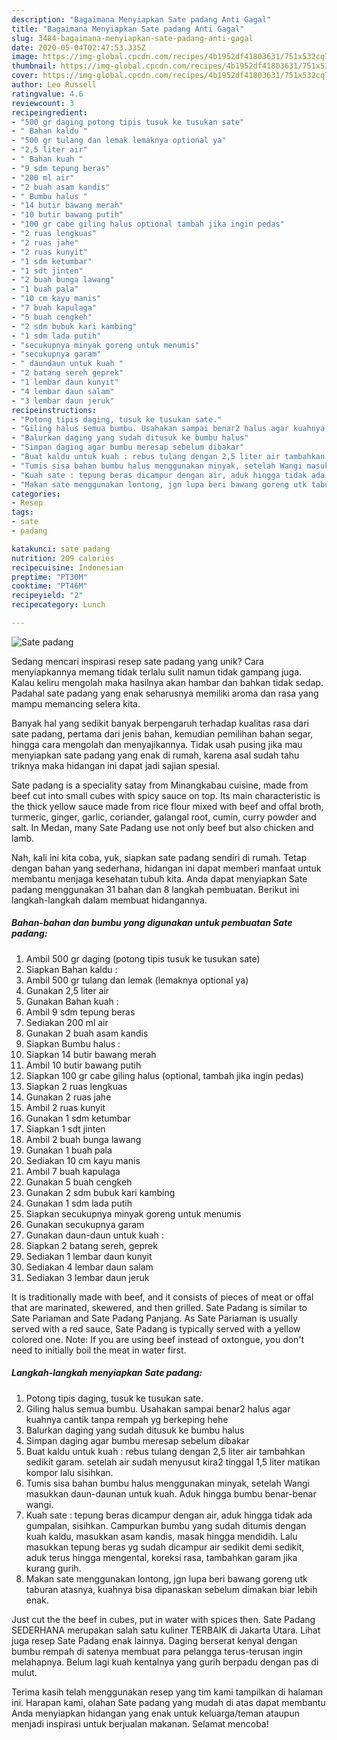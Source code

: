 ```yaml
---
description: "Bagaimana Menyiapkan Sate padang Anti Gagal"
title: "Bagaimana Menyiapkan Sate padang Anti Gagal"
slug: 3484-bagaimana-menyiapkan-sate-padang-anti-gagal
date: 2020-05-04T02:47:53.335Z
image: https://img-global.cpcdn.com/recipes/4b1952df41803631/751x532cq70/sate-padang-foto-resep-utama.jpg
thumbnail: https://img-global.cpcdn.com/recipes/4b1952df41803631/751x532cq70/sate-padang-foto-resep-utama.jpg
cover: https://img-global.cpcdn.com/recipes/4b1952df41803631/751x532cq70/sate-padang-foto-resep-utama.jpg
author: Leo Russell
ratingvalue: 4.6
reviewcount: 3
recipeingredient:
- "500 gr daging potong tipis tusuk ke tusukan sate"
- " Bahan kaldu "
- "500 gr tulang dan lemak lemaknya optional ya"
- "2,5 liter air"
- " Bahan kuah "
- "9 sdm tepung beras"
- "200 ml air"
- "2 buah asam kandis"
- " Bumbu halus "
- "14 butir bawang merah"
- "10 butir bawang putih"
- "100 gr cabe giling halus optional tambah jika ingin pedas"
- "2 ruas lengkuas"
- "2 ruas jahe"
- "2 ruas kunyit"
- "1 sdm ketumbar"
- "1 sdt jinten"
- "2 buah bunga lawang"
- "1 buah pala"
- "10 cm kayu manis"
- "7 buah kapulaga"
- "5 buah cengkeh"
- "2 sdm bubuk kari kambing"
- "1 sdm lada putih"
- "secukupnya minyak goreng untuk menumis"
- "secukupnya garam"
- " daundaun untuk kuah "
- "2 batang sereh geprek"
- "1 lembar daun kunyit"
- "4 lembar daun salam"
- "3 lembar daun jeruk"
recipeinstructions:
- "Potong tipis daging, tusuk ke tusukan sate."
- "Giling halus semua bumbu. Usahakan sampai benar2 halus agar kuahnya cantik tanpa rempah yg berkeping hehe"
- "Balurkan daging yang sudah ditusuk ke bumbu halus"
- "Simpan daging agar bumbu meresap sebelum dibakar"
- "Buat kaldu untuk kuah : rebus tulang dengan 2,5 liter air tambahkan sedikit garam. setelah air sudah menyusut kira2 tinggal 1,5 liter matikan kompor lalu sisihkan."
- "Tumis sisa bahan bumbu halus menggunakan minyak, setelah Wangi masukkan daun-daunan untuk kuah. Aduk hingga bumbu benar-benar wangi."
- "Kuah sate : tepung beras dicampur dengan air, aduk hingga tidak ada gumpalan, sisihkan. Campurkan bumbu yang sudah ditumis dengan kuah kaldu, masukkan asam kandis, masak hingga mendidih. Lalu masukkan tepung beras yg sudah dicampur air sedikit demi sedikit, aduk terus hingga mengental, koreksi rasa, tambahkan garam jika kurang gurih."
- "Makan sate menggunakan lontong, jgn lupa beri bawang goreng utk taburan atasnya, kuahnya bisa dipanaskan sebelum dimakan biar lebih enak."
categories:
- Resep
tags:
- sate
- padang

katakunci: sate padang 
nutrition: 209 calories
recipecuisine: Indonesian
preptime: "PT30M"
cooktime: "PT46M"
recipeyield: "2"
recipecategory: Lunch

---
```



![Sate padang](https://img-global.cpcdn.com/recipes/4b1952df41803631/751x532cq70/sate-padang-foto-resep-utama.jpg)

Sedang mencari inspirasi resep sate padang yang unik? Cara menyiapkannya memang tidak terlalu sulit namun tidak gampang juga. Kalau keliru mengolah maka hasilnya akan hambar dan bahkan tidak sedap. Padahal sate padang yang enak seharusnya memiliki aroma dan rasa yang mampu memancing selera kita.

Banyak hal yang sedikit banyak berpengaruh terhadap kualitas rasa dari sate padang, pertama dari jenis bahan, kemudian pemilihan bahan segar, hingga cara mengolah dan menyajikannya. Tidak usah pusing jika mau menyiapkan sate padang yang enak di rumah, karena asal sudah tahu triknya maka hidangan ini dapat jadi sajian spesial.

Sate padang is a speciality satay from Minangkabau cuisine, made from beef cut into small cubes with spicy sauce on top. Its main characteristic is the thick yellow sauce made from rice flour mixed with beef and offal broth, turmeric, ginger, garlic, coriander, galangal root, cumin, curry powder and salt. In Medan, many Sate Padang use not only beef but also chicken and lamb.


Nah, kali ini kita coba, yuk, siapkan sate padang sendiri di rumah. Tetap dengan bahan yang sederhana, hidangan ini dapat memberi manfaat untuk membantu menjaga kesehatan tubuh kita. Anda dapat menyiapkan Sate padang menggunakan 31 bahan dan 8 langkah pembuatan. Berikut ini langkah-langkah dalam membuat hidangannya.

<!--inarticleads1-->

##### Bahan-bahan dan bumbu yang digunakan untuk pembuatan Sate padang:

1. Ambil 500 gr daging (potong tipis tusuk ke tusukan sate)
1. Siapkan  Bahan kaldu :
1. Ambil 500 gr tulang dan lemak (lemaknya optional ya)
1. Gunakan 2,5 liter air
1. Gunakan  Bahan kuah :
1. Ambil 9 sdm tepung beras
1. Sediakan 200 ml air
1. Gunakan 2 buah asam kandis
1. Siapkan  Bumbu halus :
1. Siapkan 14 butir bawang merah
1. Ambil 10 butir bawang putih
1. Siapkan 100 gr cabe giling halus (optional, tambah jika ingin pedas)
1. Siapkan 2 ruas lengkuas
1. Gunakan 2 ruas jahe
1. Ambil 2 ruas kunyit
1. Gunakan 1 sdm ketumbar
1. Siapkan 1 sdt jinten
1. Ambil 2 buah bunga lawang
1. Gunakan 1 buah pala
1. Sediakan 10 cm kayu manis
1. Ambil 7 buah kapulaga
1. Gunakan 5 buah cengkeh
1. Gunakan 2 sdm bubuk kari kambing
1. Gunakan 1 sdm lada putih
1. Siapkan secukupnya minyak goreng untuk menumis
1. Gunakan secukupnya garam
1. Gunakan  daun-daun untuk kuah :
1. Siapkan 2 batang sereh, geprek
1. Sediakan 1 lembar daun kunyit
1. Sediakan 4 lembar daun salam
1. Sediakan 3 lembar daun jeruk


It is traditionally made with beef, and it consists of pieces of meat or offal that are marinated, skewered, and then grilled. Sate Padang is similar to Sate Pariaman and Sate Padang Panjang. As Sate Pariaman is usually served with a red sauce, Sate Padang is typically served with a yellow colored one. Note: If you are using beef instead of oxtongue, you don&#39;t need to initially boil the meat in water first. 

<!--inarticleads2-->

##### Langkah-langkah menyiapkan Sate padang:

1. Potong tipis daging, tusuk ke tusukan sate.
1. Giling halus semua bumbu. Usahakan sampai benar2 halus agar kuahnya cantik tanpa rempah yg berkeping hehe
1. Balurkan daging yang sudah ditusuk ke bumbu halus
1. Simpan daging agar bumbu meresap sebelum dibakar
1. Buat kaldu untuk kuah : rebus tulang dengan 2,5 liter air tambahkan sedikit garam. setelah air sudah menyusut kira2 tinggal 1,5 liter matikan kompor lalu sisihkan.
1. Tumis sisa bahan bumbu halus menggunakan minyak, setelah Wangi masukkan daun-daunan untuk kuah. Aduk hingga bumbu benar-benar wangi.
1. Kuah sate : tepung beras dicampur dengan air, aduk hingga tidak ada gumpalan, sisihkan. Campurkan bumbu yang sudah ditumis dengan kuah kaldu, masukkan asam kandis, masak hingga mendidih. Lalu masukkan tepung beras yg sudah dicampur air sedikit demi sedikit, aduk terus hingga mengental, koreksi rasa, tambahkan garam jika kurang gurih.
1. Makan sate menggunakan lontong, jgn lupa beri bawang goreng utk taburan atasnya, kuahnya bisa dipanaskan sebelum dimakan biar lebih enak.


Just cut the the beef in cubes, put in water with spices then. Sate Padang SEDERHANA merupakan salah satu kuliner TERBAIK di Jakarta Utara. Lihat juga resep Sate Padang enak lainnya. Daging berserat kenyal dengan bumbu rempah di satenya membuat para pelangga terus-terusan ingin melahapnya. Belum lagi kuah kentalnya yang gurih berpadu dengan pas di mulut. 

Terima kasih telah menggunakan resep yang tim kami tampilkan di halaman ini. Harapan kami, olahan Sate padang yang mudah di atas dapat membantu Anda menyiapkan hidangan yang enak untuk keluarga/teman ataupun menjadi inspirasi untuk berjualan makanan. Selamat mencoba!
